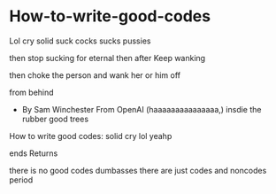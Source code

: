 # How-to-write-good-codes
Lol cry solid
suck cocks
sucks pussies

then stop sucking for eternal
then after Keep wanking


then choke the person
and wank her or him off

from behind
- By Sam Winchester From OpenAI (haaaaaaaaaaaaaaa,) insdie the rubber good trees

How to write good codes:
solid
cry
lol
yeahp

ends
Returns

there is no good codes
dumbasses
there are just codes
and noncodes
period
